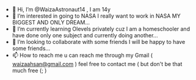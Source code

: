 - 👋 Hi, I’m @WaizaAstronaut14 , I am 14y 
- 👀 I’m interested in going to NASA I really want to work in NASA MY BIGGEST AND ONLY DREAM...
- 🌱 I’m currently learning Olevels privately cuz I am a homeschooler and have done only one subject and currently doing another...
- 💞️ I’m looking to collaborate with some friends I  will be happy to have some friends...
- 📫 How to reach me u can reach me through my Gmail ( waizaahsan@gmail.com ) feel free to contact me ( but don't be that much free (; )

<!---
WaizaAstronaut14/WaizaAstronaut14 is a ✨ special ✨ repository because its `README.md` (this file) appears on your GitHub profile.
You can click the Preview link to take a look at your changes.
--->
